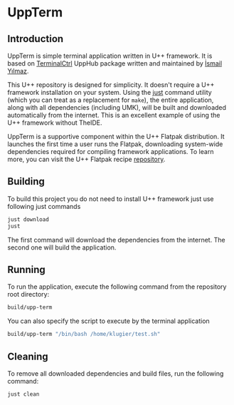 # UppTerm

## Introduction
UppTerm is simple terminal application written in U++ framework. It is based on [TerminalCtrl](https://github.com/ismail-yilmaz/Terminal) UppHub package written and maintained by [İsmail Yılmaz](https://github.com/ismail-yilmaz/).

This U++ repository is designed for simplicity. It doesn't require a U++ framework installation on your system. Using the [just](https://github.com/casey/just) command utility  (which you can treat as a replacement for `make`), the entire application, along with all dependencies (including UMK), will be built and downloaded automatically from the internet. This is an excellent example of using the U++ framework without TheIDE.

UppTerm is a supportive component within the U++ Flatpak distribution. It launches the first time a user runs the Flatpak, downloading system-wide dependencies required for compiling framework applications. To learn more, you can visit the U++ Flatpak recipe [repository](https://github.com/flathub/org.ultimatepp.TheIDE).

## Building 
To build this project you do not need to install U++ framework just use following just commands
```bash
just download
just 
```

The first command will download the dependencies from the internet. The second one will build the application.

## Running
To run the application, execute the following command from the repository root directory:
```bash
build/upp-term
```

You can also specify the script to execute by the terminal application
```bash
build/upp-term "/bin/bash /home/klugier/test.sh"
```

## Cleaning
To remove all downloaded dependencies and build files, run the following command:
```bash
just clean
```
